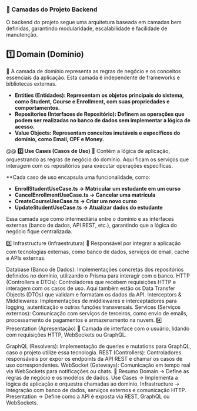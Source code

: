### **📂 Camadas do Projeto Backend**
O backend do projeto segue uma arquitetura baseada em camadas bem definidas, garantindo modularidade, escalabilidade e facilidade de manutenção.

## **1️⃣ Domain (Domínio)**
📌 A camada de domínio representa as regras de negócio e os conceitos essenciais da aplicação. Esta camada é independente de frameworks e bibliotecas externas.
- **Entities (Entidades): Representam os objetos principais do sistema, como Student, Course e Enrollment, com suas propriedades e comportamentos.**
- **Repositories (Interfaces de Repositório): Definem as operações que podem ser realizadas no banco de dados sem implementar a lógica de acesso.**
- **Value Objects: Representam conceitos imutáveis e específicos do domínio, como Email, CPF e Money.**

@@ **2️⃣ Use Cases (Casos de Uso)**
📌 Contém a lógica de aplicação, orquestrando as regras de negócio do domínio. Aqui ficam os serviços que interagem com os repositórios para executar operações específicas.

**Cada caso de uso encapsula uma funcionalidade, como:
- **EnrollStudentUseCase.ts → Matricular um estudante em um curso**
- **CancelEnrollmentUseCase.ts → Cancelar uma matrícula**
- **CreateCourseUseCase.ts → Criar um novo curso**
- **UpdateStudentUseCase.ts → Atualizar dados do estudante**

Essa camada age como intermediária entre o domínio e as interfaces externas (banco de dados, API REST, etc.), garantindo que a lógica do negócio fique centralizada.

3️⃣ Infrastructure (Infraestrutura)
📌 Responsável por integrar a aplicação com tecnologias externas, como banco de dados, serviços de email, cache e APIs externas.

Database (Banco de Dados): Implementações concretas dos repositórios definidos no domínio, utilizando o Prisma para interagir com o banco.
HTTP (Controllers e DTOs): Controladores que recebem requisições HTTP e interagem com os casos de uso. Aqui também estão os Data Transfer Objects (DTOs) que validam e formatam os dados da API.
Interceptors & Middlewares: Implementações de middlewares e interceptadores para logging, autenticação e outras funções transversais.
Services (Serviços externos): Comunicação com serviços de terceiros, como envio de emails, processamento de pagamentos e armazenamento na nuvem.
4️⃣ Presentation (Apresentação)
📌 Camada de interface com o usuário, lidando com requisições HTTP, WebSockets ou GraphQL.

GraphQL (Resolvers): Implementação de queries e mutations para GraphQL, caso o projeto utilize essa tecnologia.
REST (Controllers): Controladores responsáveis por expor os endpoints da API REST e chamar os casos de uso correspondentes.
WebSocket (Gateways): Comunicação em tempo real via WebSockets para notificações ou chats.
🎯 Resumo
Domain → Define as regras de negócio e os modelos de dados.
Use Cases → Implementa a lógica de aplicação e orquestra chamadas ao domínio.
Infrastructure → Integração com banco de dados, serviços externos e comunicação HTTP.
Presentation → Define como a API é exposta via REST, GraphQL ou WebSockets.
